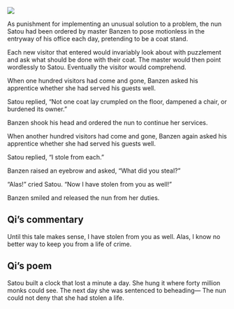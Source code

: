 ![](/pages/case-223/coat-stand.jpg)

As punishment for implementing an unusual solution to a problem, the nun Satou had been ordered by master Banzen to pose motionless in the entryway of his office each day, pretending to be a coat stand.

Each new visitor that entered would invariably look about with puzzlement and ask what should be done with their coat. The master would then point wordlessly to Satou. Eventually the visitor would comprehend.

When one hundred visitors had come and gone, Banzen asked his apprentice whether she had served his guests well.

Satou replied, “Not one coat lay crumpled on the floor, dampened a chair, or burdened its owner.”

Banzen shook his head and ordered the nun to continue her services.

When another hundred visitors had come and gone, Banzen again asked his apprentice whether she had served his guests well.

Satou replied, “I stole from each.”

Banzen raised an eyebrow and asked, “What did you steal?”

“Alas!” cried Satou. “Now I have stolen from you as well!”

Banzen smiled and released the nun from her duties.

## Qi’s commentary

Until this tale makes sense, I have stolen from you as well.  Alas, I know no better way to keep you from a life of crime.

## Qi’s poem

Satou built a clock that lost a minute a day.  She hung it where forty million monks could see.  The next day she was sentenced to beheading— The nun could not deny that she had stolen a life. 
